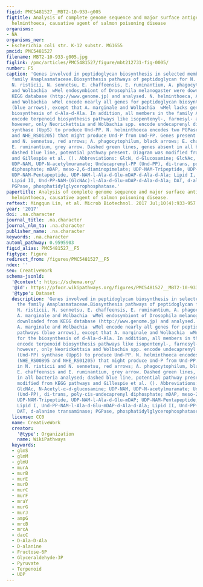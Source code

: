 ```yaml
---
figid: PMC5481527__MBT2-10-933-g005
figtitle: Analysis of complete genome sequence and major surface antigens of Neorickettsia
  helminthoeca, causative agent of salmon poisoning disease
organisms:
- NA
organisms_ner:
- Escherichia coli str. K-12 substr. MG1655
pmcid: PMC5481527
filename: MBT2-10-933-g005.jpg
figlink: /pmc/articles/PMC5481527/figure/mbt212731-fig-0005/
number: F5
caption: 'Genes involved in peptidoglycan biosynthesis in selected members of the
  family Anaplasmataceae.Biosynthesis pathways of peptidoglycan for N. helminthoeca,
  N. risticii, N. sennetsu, E. chaffeensis, E. ruminantium, A. phagocytophilum, A. marginale
  and Wolbachia  wMel endosymbiont of Drosophila melanogaster were downloaded from
  KEGG database (http://www.genome.jp) and analysed. N. helminthoeca, A. marginale
  and Wolbachia  wMel encode nearly all genes for peptidoglycan biosynthesis pathways
  (blue arrows), except that A. marginale and Wolbachia  wMel lacks genes for the
  biosynthesis of d‐Ala‐d‐Ala. In addition, all members in the family Anaplasmataceae
  encode terpenoid biosynthesis pathways like isopentenyl‐, farnesyl‐ and geranyl‐diphosphate;
  however, only Neorickettsia and Wolbachia spp. encode undecaprenyl diphosphate (Und‐PP)
  synthase (UppS) to produce Und‐PP. N. helminthoeca encodes two PGPases (NHE_RS00895
  and NHE_RS01205) that might produce Und‐P from Und‐PP. Genes present in N. risticii
  and N. sennetsu, red arrows; A. phagocytophilum, black arrows; E. chaffeensis and
  E. ruminantium, grey arrow. Dashed green lines, genes absent in all bacteria analysed;
  dashed blue line, potential pathway present. Diagram was modified from KEGG pathways
  and Gillespie et al. (). Abbreviations: GlcN, d‐Glucosamine; GlcNAc, N‐Acetyl‐α‐d‐glucosamine;
  UDP‐NAM, UDP‐N‐acetylmuramate; Undecaprenyl‐PP (Und‐PP), di‐trans, poly‐cis‐undecaprenyl
  diphosphate; mDAP, meso‐2,6‐diaminopimelate; UDP‐NAM‐Tripeptide, UDP‐NAM‐l‐Ala‐d‐Glu‐mDAP;
  UDP‐NAM‐Pentapeptide, UDP‐NAM‐l‐Ala‐d‐Glu‐mDAP‐d‐Ala‐d‐Ala; Lipid I, Und‐PP‐NAM‐l‐Ala‐d‐Glu‐mDAP‐d‐Ala‐d‐Ala;
  Lipid II, Und‐PP‐NAM‐(GlcNAc)‐l‐Ala‐d‐Glu‐mDAP‐d‐Ala‐d‐Ala; DAT, d‐alanine transaminase;
  PGPase, phosphatidylglycerophosphatase.'
papertitle: Analysis of complete genome sequence and major surface antigens of Neorickettsia
  helminthoeca, causative agent of salmon poisoning disease.
reftext: Mingqun Lin, et al. Microb Biotechnol. 2017 Jul;10(4):933-957.
year: '2017'
doi: .na.character
journal_title: .na.character
journal_nlm_ta: .na.character
publisher_name: .na.character
keywords: .na.character
automl_pathway: 0.9595903
figid_alias: PMC5481527__F5
figtype: Figure
redirect_from: /figures/PMC5481527__F5
ndex: ''
seo: CreativeWork
schema-jsonld:
  '@context': https://schema.org/
  '@id': https://pfocr.wikipathways.org/figures/PMC5481527__MBT2-10-933-g005.html
  '@type': Dataset
  description: 'Genes involved in peptidoglycan biosynthesis in selected members of
    the family Anaplasmataceae.Biosynthesis pathways of peptidoglycan for N. helminthoeca,
    N. risticii, N. sennetsu, E. chaffeensis, E. ruminantium, A. phagocytophilum,
    A. marginale and Wolbachia  wMel endosymbiont of Drosophila melanogaster were
    downloaded from KEGG database (http://www.genome.jp) and analysed. N. helminthoeca,
    A. marginale and Wolbachia  wMel encode nearly all genes for peptidoglycan biosynthesis
    pathways (blue arrows), except that A. marginale and Wolbachia  wMel lacks genes
    for the biosynthesis of d‐Ala‐d‐Ala. In addition, all members in the family Anaplasmataceae
    encode terpenoid biosynthesis pathways like isopentenyl‐, farnesyl‐ and geranyl‐diphosphate;
    however, only Neorickettsia and Wolbachia spp. encode undecaprenyl diphosphate
    (Und‐PP) synthase (UppS) to produce Und‐PP. N. helminthoeca encodes two PGPases
    (NHE_RS00895 and NHE_RS01205) that might produce Und‐P from Und‐PP. Genes present
    in N. risticii and N. sennetsu, red arrows; A. phagocytophilum, black arrows;
    E. chaffeensis and E. ruminantium, grey arrow. Dashed green lines, genes absent
    in all bacteria analysed; dashed blue line, potential pathway present. Diagram was
    modified from KEGG pathways and Gillespie et al. (). Abbreviations: GlcN, d‐Glucosamine;
    GlcNAc, N‐Acetyl‐α‐d‐glucosamine; UDP‐NAM, UDP‐N‐acetylmuramate; Undecaprenyl‐PP
    (Und‐PP), di‐trans, poly‐cis‐undecaprenyl diphosphate; mDAP, meso‐2,6‐diaminopimelate;
    UDP‐NAM‐Tripeptide, UDP‐NAM‐l‐Ala‐d‐Glu‐mDAP; UDP‐NAM‐Pentapeptide, UDP‐NAM‐l‐Ala‐d‐Glu‐mDAP‐d‐Ala‐d‐Ala;
    Lipid I, Und‐PP‐NAM‐l‐Ala‐d‐Glu‐mDAP‐d‐Ala‐d‐Ala; Lipid II, Und‐PP‐NAM‐(GlcNAc)‐l‐Ala‐d‐Glu‐mDAP‐d‐Ala‐d‐Ala;
    DAT, d‐alanine transaminase; PGPase, phosphatidylglycerophosphatase.'
  license: CC0
  name: CreativeWork
  creator:
    '@type': Organization
    name: WikiPathways
  keywords:
  - glmS
  - glmM
  - glmU
  - murA
  - murB
  - murE
  - murD
  - murC
  - murF
  - mraY
  - murG
  - murJ
  - ampG
  - mrcB
  - mrcA
  - dacC
  - D-Ala-D-Ala
  - D-alanine
  - Fructose-6P
  - Glyceraldehyde-3P
  - Pyruvate
  - Terpenoid
  - UDP
---
```

